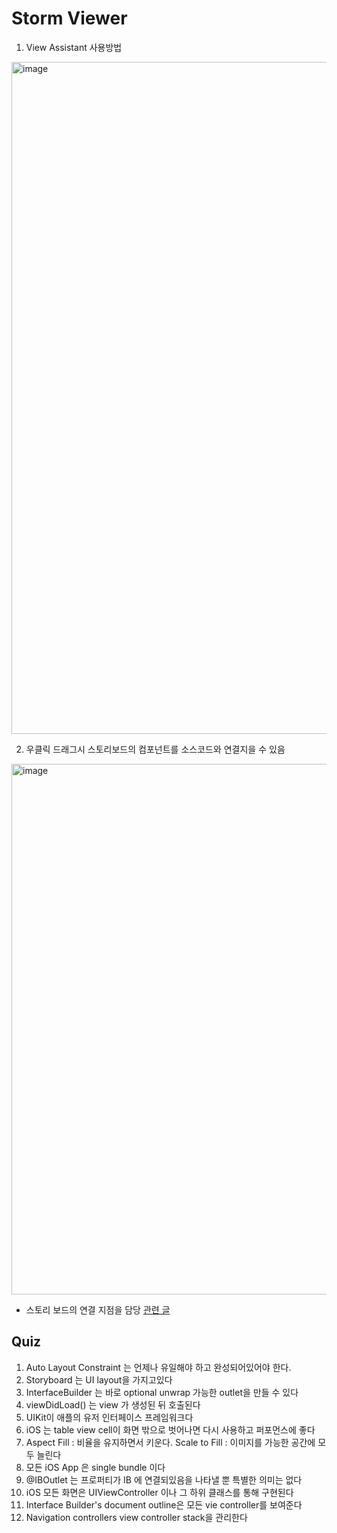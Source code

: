 
# Storm Viewer

1. View Assistant 사용방법
<img width="1075" alt="image" src="https://github.com/100DaysOfSwift/100-days-of-swift/assets/40600306/27a131f5-87c4-49ff-bd40-e5c69058967b">

2. 우클릭 드래그시 스토리보드의 컴포넌트를 소스코드와 연결지을 수 있음
<img width="849" alt="image" src="https://github.com/100DaysOfSwift/100-days-of-swift/assets/40600306/546dd457-c409-44d4-a901-d2189f68e04b">

- 스토리 보드의 연결 지점을 담당 [관련 글](https://etst.tistory.com/74)


## Quiz

1. Auto Layout Constraint 는 언제나 유일해야 하고 완성되어있어야 한다.
2. Storyboard 는 UI layout을 가지고있다
3. InterfaceBuilder 는 바로 optional unwrap 가능한 outlet을 만들 수 있다
4. viewDidLoad() 는 view 가 생성된 뒤 호출된다
5. UIKit이 애플의 유저 인터페이스 프레임워크다
6. iOS 는 table view cell이 화면 밖으로 벗어나면 다시 사용하고 퍼포먼스에 좋다
7. Aspect Fill : 비율을 유지하면서 키운다. Scale to Fill : 이미지를 가능한 공간에 모두 늘린다
8. 모든 iOS App 은 single bundle 이다
9. @IBOutlet 는 프로퍼티가 IB 에 연결되있음을 나타낼 뿐 특별한 의미는 없다
10. iOS 모든 화면은 UIViewController 이나 그 하위 클래스를 통해 구현된다
11. Interface Builder's document outline은 모든 vie controller를 보여준다
12. Navigation controllers view controller stack을 관리한다
